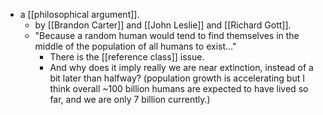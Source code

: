 - a [[philosophical argument]].
  - by [[Brandon Carter]] and [[John Leslie]] and [[Richard Gott]].
  - "Because a random human would tend to find themselves in the middle of the population of all humans to exist…" 
    - There is the [[reference class]] issue.
    - And why does it imply really we are near extinction, instead of a bit later than halfway? (population growth is accelerating but I think overall ~100 billion humans are expected to have lived so far, and we are only 7 billion currently.)
